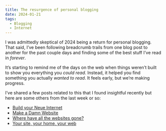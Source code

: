 ```yaml
---
title: The resurgence of personal blogging
date: 2024-01-21
tags:
  - Blogging
  - Internet
---
```


I was admittedly skeptical of 2024 being a return for personal blogging. That said, I’ve been following breadcrumb trails from one blog post to another for the past couple days and finding some of the best stuff I’ve read in *forever*.

It’s starting to remind me of the days on the web when things weren’t built to show you everything you *could read*. Instead, it helped you find something you actually *wanted to read*. It feels early, but we’re making progress.

I’ve shared a few posts related to this that I found insightful recently but here are some others from the last week or so:

- [Build your Neue Internet](https://blog.webb.page/2024-01-16-manifesto.neue.txt)
- [Make a Damn Website](https://lmnt.me/blog/make-a-damn-website.html)
- [Where have all the websites gone?](https://www.fromjason.xyz/p/notebook/where-have-all-the-websites-gone/)
- [Your site, your home, your web](https://coryd.dev/posts/2024/your-site-your-home-your-web/)
